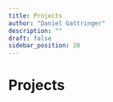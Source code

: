 ```yaml
---
title: Projects
author: "Daniel Gattringer"
description: ""
draft: false
sidebar_position: 20
---
```


# Projects

<!-- AUTO-INDEX-START -->
<!-- AUTO-INDEX-END -->